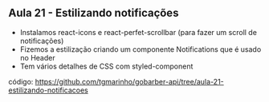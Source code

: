 ## Aula 21 - Estilizando notificações

* Instalamos react-icons e react-perfet-scrollbar (para fazer um scroll de notificações)
* Fizemos a estilização criando um componente Notifications que é usado no Header
* Tem vários detalhes de CSS com styled-component

código: [https://github.com/tgmarinho/gobarber-api/tree/aula-21-estilizando-notificacoes ](https://github.com/tgmarinho/gobarber-api/tree/aula-21-estilizando-notificacoes )
